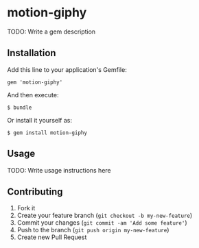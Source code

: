 # motion-giphy

TODO: Write a gem description

## Installation

Add this line to your application's Gemfile:

    gem 'motion-giphy'

And then execute:

    $ bundle

Or install it yourself as:

    $ gem install motion-giphy

## Usage

TODO: Write usage instructions here

## Contributing

1. Fork it
2. Create your feature branch (`git checkout -b my-new-feature`)
3. Commit your changes (`git commit -am 'Add some feature'`)
4. Push to the branch (`git push origin my-new-feature`)
5. Create new Pull Request

